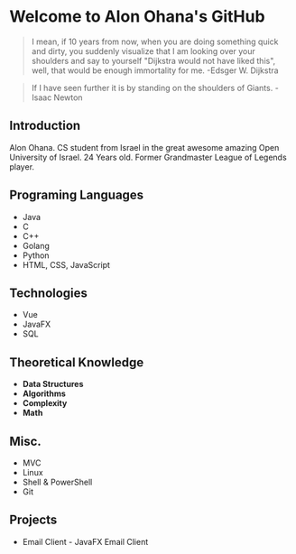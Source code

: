 # Welcome to Alon Ohana's GitHub

> I mean, if 10 years from now, when you are doing something quick and
> dirty, you suddenly visualize that I am looking over your shoulders
> and say to yourself "Dijkstra would not have liked this", well, that
> would be enough immortality for me.
>-Edsger W. Dijkstra

>If I have seen further it is by standing on the shoulders of Giants.
>-Isaac Newton
## Introduction
Alon Ohana.
CS student from Israel in the great awesome amazing Open University of Israel.
24 Years old.
Former Grandmaster League of Legends player.
## Programing Languages
- Java
- C
- C++
- Golang
- Python
- HTML, CSS, JavaScript
## Technologies
- Vue
- JavaFX
- SQL
## Theoretical Knowledge
- **Data Structures**
- **Algorithms**
- **Complexity**
- **Math**
## Misc.
- MVC
- Linux
- Shell & PowerShell
- Git
## Projects
- Email Client - JavaFX Email Client
